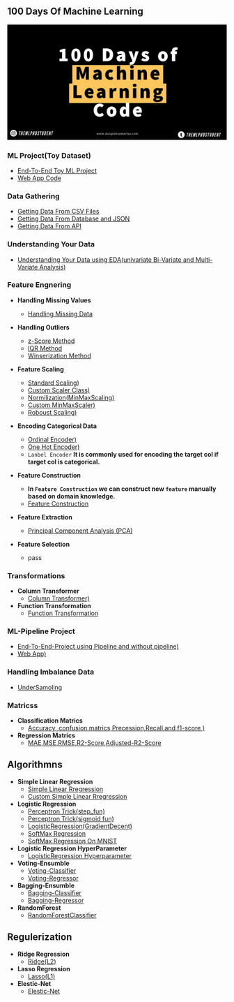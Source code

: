 ## 100 Days Of Machine Learning
![100 Days Of Machine Learning](100_days.jpeg)

### ML Project(Toy Dataset) 
- [End-To-End Toy ML Project](https://github.com/Sami606713/100_Days_Of_Machine_Learning/tree/main/End_To_End%20Toy%20ML%20Project(Day-13))
- [Web App Code](https://github.com/Sami606713/100_Days_Of_Machine_Learning/blob/main/End_To_End%20Toy%20ML%20Project(Day-13)/app.py)

### Data Gathering 
- [Getting Data From CSV Files](https://github.com/Sami606713/100_Days_Of_Machine_Learning/tree/main/DataGathering/Working%20With(csv))
- [Getting Data From Database and JSON](https://github.com/Sami606713/100_Days_Of_Machine_Learning/tree/main/DataGathering/working_with_json)
- [Getting Data From API](https://github.com/Sami606713/100_Days_Of_Machine_Learning/tree/main/DataGathering/Fetching_Data(API))
  
### Understanding Your Data 
- [Understanding Your Data using EDA(univariate Bi-Variate and Multi-Variate Analysis)](https://github.com/Sami606713/100_Days_Of_Machine_Learning/tree/main/Understanding%20Data)

### Feature Engnering 
  - **Handling Missing Values**
    - [Handling Missing Data](https://github.com/Sami606713/100_Days_Of_Machine_Learning/tree/main/Handling-Missing-Values)
  - **Handling Outliers**
    - [z-Score Method](https://github.com/Sami606713/100_Days_Of_Machine_Learning/tree/main/Handling-Outlier/Z-Score-Method)
    - [IQR Method](https://github.com/Sami606713/100_Days_Of_Machine_Learning/tree/main/Handling-Outlier/IQR-Method)
    - [Winserization Method](https://github.com/Sami606713/100_Days_Of_Machine_Learning/tree/main/Handling-Outlier/Percentile-Winserization)
  
  - **Feature Scaling**
    - [Standard Scaling)](https://github.com/Sami606713/100_Days_Of_Machine_Learning/tree/main/Feature%20Engnering/FeatureTransformation/Standization)
    - [Custom Scaler Class)](https://github.com/Sami606713/100_Days_Of_Machine_Learning/blob/main/Feature%20Engnering/FeatureTransformation/Standization/Custom_Standization.ipynb)
    - [Normilization(MinMaxScaling)](https://github.com/Sami606713/100_Days_Of_Machine_Learning/tree/main/Feature%20Engnering/FeatureTransformation/Normilization)
    - [Custom MinMaxScaler)](https://github.com/Sami606713/100_Days_Of_Machine_Learning/blob/main/Feature%20Engnering/FeatureTransformation/Normilization/Min_Max_Scaling.ipynb)
    - [Roboust Scaling)](https://github.com/Sami606713/100_Days_Of_Machine_Learning/blob/main/Feature%20Engnering/FeatureTransformation/Normilization/Roboust%20Scaling.ipynb)
   
  - **Encoding Categorical Data**
    - [Ordinal Encoder)](https://github.com/Sami606713/100_Days_Of_Machine_Learning/blob/main/Encoding-Categorical-Data/Ordinal-Encoder.ipynb)
    - [One Hot Encoder)](https://github.com/Sami606713/100_Days_Of_Machine_Learning/blob/main/Encoding-Categorical-Data/One-Hot-Encoder.ipynb)
    - `Lanbel Encoder` **It is commonly used for encoding the target col if target col is categorical.**
      
  - **Feature Construction**
    - **In `Feature Construction` we can construct new `feature` manually based on domain knowledge.** 
    - [Feature Construction](https://github.com/Sami606713/100_Days_Of_Machine_Learning/tree/main/Feature-Construction)
      
  - **Feature Extraction**
    - [Principal Component Analysis (PCA)](https://github.com/Sami606713/100_Days_Of_Machine_Learning/tree/main/Feature%20Engnering/FeatureExtraction/PrincipalComponentAnalysis(PCA))
  - **Feature Selection**
      - pass

### Transformations
  - **Column Transformer**
    - [Column Transformer)](https://github.com/Sami606713/100_Days_Of_Machine_Learning/tree/main/ColumnTransformer)
  - **Function Transformation**
    - [Function Transformation](https://github.com/Sami606713/100_Days_Of_Machine_Learning/tree/main/Function-Transformer)


### ML-Pipeline Project
- [End-To-End-Project using Pipeline and without pipeline)](https://github.com/Sami606713/100_Days_Of_Machine_Learning/tree/main/ML-Pipelines)
- [Web App)](https://github.com/Sami606713/100_Days_Of_Machine_Learning/blob/main/ML-Pipelines/app.py)

### Handling Imbalance Data
- [UnderSamoling](https://github.com/Sami606713/100_Days_Of_Machine_Learning/tree/main/Handling-Imbalance-Dataset/UnderSampling)
  
### Matricss
  - **Classification Matrics**
    - [Accuracy ,confusion matrics,Precession,Recall and f1-score )](https://github.com/Sami606713/100_Days_Of_Machine_Learning/tree/main/Matrics/classification_matrics)
 - **Regression Matrics**
    - [MAE,MSE,RMSE,R2-Score,Adjusted-R2-Score](https://github.com/Sami606713/100_Days_Of_Machine_Learning/tree/main/Matrics/Regression-Matrix)
## Algorithmns
- **Simple Linear Regression**
   - [Simple Linear Rregression](https://github.com/Sami606713/100_Days_Of_Machine_Learning/tree/main/ML-Algorithmns/Linear-Regression)
   - [Custom Simple Linear Rregression](https://github.com/Sami606713/100_Days_Of_Machine_Learning/tree/main/ML-Algorithmns/Linear-Regression)
- **Logistic Regression**
   - [Perceptron Trick(step_fun)](https://github.com/Sami606713/100_Days_Of_Machine_Learning/blob/main/ML-Algorithmns/Logistic-Regression/Perceptron-Trick.ipynb)
   - [Perceptron Trick(sigmoid fun)](https://github.com/Sami606713/100_Days_Of_Machine_Learning/blob/main/ML-Algorithmns/Logistic-Regression/Sigmoid_Function.ipynb)
  -  [LogisticRegression(GradientDecent)](https://github.com/Sami606713/100_Days_Of_Machine_Learning/blob/main/ML-Algorithmns/Logistic-Regression/Logistic_Regession(GradientDecent).ipynb)
  -  [SoftMax Regression](https://github.com/Sami606713/100_Days_Of_Machine_Learning/blob/main/ML-Algorithmns/Logistic-Regression/SoftMaxRegression.ipynb)
  -  [SoftMax Regression On MNIST](https://github.com/Sami606713/100_Days_Of_Machine_Learning/blob/main/ML-Algorithmns/Logistic-Regression/SoftMax_MNIST.ipynb)
- **Logistic Regression HyperParameter**
  - [LogisticRegression Hyperparameter](https://github.com/Sami606713/100_Days_Of_Machine_Learning/tree/main/ML-Algorithmns/LogisticRegression(HyperparameterTunning))
- **Voting-Ensumble**
  - [Voting-Classifier](https://github.com/Sami606713/100_Days_Of_Machine_Learning/blob/main/ML-Algorithmns/Ensumble_Learning/VotingEnsumble/VotingClassifier.ipynb)
  - [Voting-Regressor](https://github.com/Sami606713/100_Days_Of_Machine_Learning/blob/main/ML-Algorithmns/Ensumble_Learning/VotingEnsumble/VotingRegressor.ipynb)
- **Bagging-Ensumble**
  - [Bagging-Classifier](https://github.com/Sami606713/100_Days_Of_Machine_Learning/blob/main/ML-Algorithmns/Ensumble_Learning/Bagging/BaggingClassifier.ipynb)
  - [Bagging-Regressor](https://github.com/Sami606713/100_Days_Of_Machine_Learning/blob/main/ML-Algorithmns/Ensumble_Learning/Bagging/BaggingRegressor.ipynb)
- **RandomForest**
  - [RandomForestClassifier](https://github.com/Sami606713/100_Days_Of_Machine_Learning/blob/main/ML-Algorithmns/RandomForest/RandomForest.ipynb)
    
## Regulerization
- **Ridge Regression**
   - [Ridge(L2)](https://github.com/Sami606713/100_Days_Of_Machine_Learning/tree/main/Regulerization/RidgeRegression)
- **Lasso Regression**
   - [Lasso(L1)](https://github.com/Sami606713/100_Days_Of_Machine_Learning/tree/main/Regulerization/Lasso)
 - **Elestic-Net**
   - [Elestic-Net](https://github.com/Sami606713/100_Days_Of_Machine_Learning/tree/main/Regulerization/Elestic_net)
 
